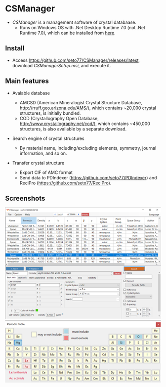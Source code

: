 # CSManager
* *CSManager* is a management software of crystal databaase.
  * Runs on Windows OS with .Net Desktop Runtime 7.0 (not .Net Runtime 7.0), which can be installed from [here](https://dotnet.microsoft.com/download/dotnet/7.0).
  
## Install
* Access https://github.com/seto77/CSManager/releases/latest, download *CSManagerSetup.msi*, and execute it.

## Main features
* Avalable database
  * AMCSD (American Mineralogist Crystal Structure Database, http://rruff.geo.arizona.edu/AMS/), which contains ~20,000 crystal structures, is initially bundled.
  * COD (Crystallography Open Database, http://www.crystallography.net/cod/), which contains ~450,000 structures, is also available by a separate download.
  
* Search engine of crystal structures
  * By material name, including/excluding elements, symmetry, journal information, and so on.
  
* Transfer crystal structure
  * Export CIF of AMC format
  * Send data to PDIndexer (https://github.com/seto77/PDIndexer) and ReciPro (https://github.com/seto77/ReciPro).


## Screenshots
<img src="Screenshots/Main.png" width="600px"> <img src="Screenshots/PeriodicTable.png" width="600px"> 
